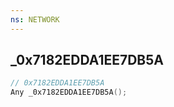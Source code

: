```yaml
---
ns: NETWORK
---
```

## _0x7182EDDA1EE7DB5A

```c
// 0x7182EDDA1EE7DB5A
Any _0x7182EDDA1EE7DB5A();
```

